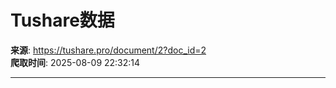 # Tushare数据

**来源**: https://tushare.pro/document/2?doc_id=2  
**爬取时间**: 2025-08-09 22:32:14

---



